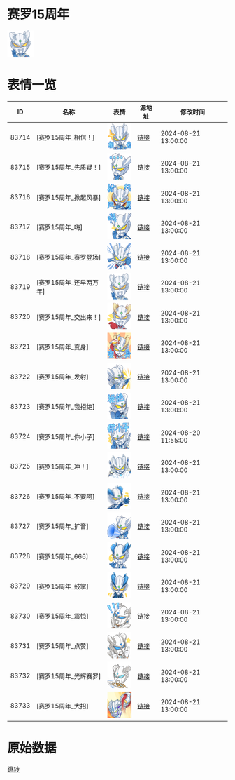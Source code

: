 # 赛罗15周年

<img src="./cover.png" height="60" alt="cover" />

# 表情一览

|ID|名称|表情|源地址|修改时间|
|----|----|----|----|----|
|83714|[赛罗15周年_相信！]|<img src="./pic/083714_%5B赛罗15周年_相信！%5D.png" height="60" alt="相信！"/>|[链接](https://i0.hdslb.com/bfs/garb/12ac497b464acc260705289f0c9dd2ceadcaff3c.png)|2024-08-21 13:00:00|
|83715|[赛罗15周年_先质疑！]|<img src="./pic/083715_%5B赛罗15周年_先质疑！%5D.png" height="60" alt="先质疑！"/>|[链接](https://i0.hdslb.com/bfs/garb/8610eea9223c8807d0ae054c5a699433ada9212f.png)|2024-08-21 13:00:00|
|83716|[赛罗15周年_掀起风暴]|<img src="./pic/083716_%5B赛罗15周年_掀起风暴%5D.png" height="60" alt="掀起风暴"/>|[链接](https://i0.hdslb.com/bfs/garb/cdc9d0f45e480b45bcce47b01dcb503da33b9583.png)|2024-08-21 13:00:00|
|83717|[赛罗15周年_嗨]|<img src="./pic/083717_%5B赛罗15周年_嗨%5D.png" height="60" alt="嗨"/>|[链接](https://i0.hdslb.com/bfs/garb/473114bce183ddcbc9a5753d9dcf055b0042dabf.png)|2024-08-21 13:00:00|
|83718|[赛罗15周年_赛罗登场]|<img src="./pic/083718_%5B赛罗15周年_赛罗登场%5D.png" height="60" alt="赛罗登场"/>|[链接](https://i0.hdslb.com/bfs/garb/31ecd69c2312f67ca4b07c310962dca0ee01814e.png)|2024-08-21 13:00:00|
|83719|[赛罗15周年_还早两万年]|<img src="./pic/083719_%5B赛罗15周年_还早两万年%5D.png" height="60" alt="还早两万年"/>|[链接](https://i0.hdslb.com/bfs/garb/9009652520f59a67e7a3a1b79228a40974c8995b.png)|2024-08-21 13:00:00|
|83720|[赛罗15周年_交出来！]|<img src="./pic/083720_%5B赛罗15周年_交出来！%5D.png" height="60" alt="交出来！"/>|[链接](https://i0.hdslb.com/bfs/garb/5497f4946c535b4172d76a4fe7a9c775a1b6df4c.png)|2024-08-21 13:00:00|
|83721|[赛罗15周年_变身]|<img src="./pic/083721_%5B赛罗15周年_变身%5D.png" height="60" alt="变身"/>|[链接](https://i0.hdslb.com/bfs/garb/e281d9f554431449c6e78eee132dadbb10ed6f29.png)|2024-08-21 13:00:00|
|83722|[赛罗15周年_发射]|<img src="./pic/083722_%5B赛罗15周年_发射%5D.png" height="60" alt="发射"/>|[链接](https://i0.hdslb.com/bfs/garb/6d8b1e0180a0f2f40b23a7bfbe2114f4aea0b3e2.png)|2024-08-21 13:00:00|
|83723|[赛罗15周年_我拒绝]|<img src="./pic/083723_%5B赛罗15周年_我拒绝%5D.png" height="60" alt="我拒绝"/>|[链接](https://i0.hdslb.com/bfs/garb/bbdd38f052ab314140e2a50ce44ffc51097dcaa2.png)|2024-08-21 13:00:00|
|83724|[赛罗15周年_你小子]|<img src="./pic/083724_%5B赛罗15周年_你小子%5D.png" height="60" alt="你小子"/>|[链接](https://i0.hdslb.com/bfs/garb/9bdb4a0dc419fd846fe1bf0e824f8532f5068e05.png)|2024-08-20 11:55:00|
|83725|[赛罗15周年_冲！]|<img src="./pic/083725_%5B赛罗15周年_冲！%5D.png" height="60" alt="冲！"/>|[链接](https://i0.hdslb.com/bfs/garb/f26c18a3e6234e331adfa12ff01cab3437a1fd75.png)|2024-08-21 13:00:00|
|83726|[赛罗15周年_不要阿]|<img src="./pic/083726_%5B赛罗15周年_不要阿%5D.png" height="60" alt="不要阿"/>|[链接](https://i0.hdslb.com/bfs/garb/1143efa2124ac3ae36b56c713f477e60bbe44f79.png)|2024-08-21 13:00:00|
|83727|[赛罗15周年_扩音]|<img src="./pic/083727_%5B赛罗15周年_扩音%5D.png" height="60" alt="扩音"/>|[链接](https://i0.hdslb.com/bfs/garb/eaae880258d075d338516418d87a69128f799efa.png)|2024-08-21 13:00:00|
|83728|[赛罗15周年_666]|<img src="./pic/083728_%5B赛罗15周年_666%5D.png" height="60" alt="666"/>|[链接](https://i0.hdslb.com/bfs/garb/5d7b611e27487d5dbfe076049d5caf2bef96b8aa.png)|2024-08-21 13:00:00|
|83729|[赛罗15周年_鼓掌]|<img src="./pic/083729_%5B赛罗15周年_鼓掌%5D.png" height="60" alt="鼓掌"/>|[链接](https://i0.hdslb.com/bfs/garb/e2023613f3d916f8d1241f321f5ee9b3485a223a.png)|2024-08-21 13:00:00|
|83730|[赛罗15周年_震惊]|<img src="./pic/083730_%5B赛罗15周年_震惊%5D.png" height="60" alt="震惊"/>|[链接](https://i0.hdslb.com/bfs/garb/788c29c7f2fb94fff5edddbb496af8342eafc73d.png)|2024-08-21 13:00:00|
|83731|[赛罗15周年_点赞]|<img src="./pic/083731_%5B赛罗15周年_点赞%5D.png" height="60" alt="点赞"/>|[链接](https://i0.hdslb.com/bfs/garb/10d9a2813fe3babe5daec2eb8518bf83a4413404.png)|2024-08-21 13:00:00|
|83732|[赛罗15周年_光辉赛罗]|<img src="./pic/083732_%5B赛罗15周年_光辉赛罗%5D.png" height="60" alt="光辉赛罗"/>|[链接](https://i0.hdslb.com/bfs/garb/e6490511aa3db0cd69772403191032291b68bb1c.png)|2024-08-21 13:00:00|
|83733|[赛罗15周年_大招]|<img src="./pic/083733_%5B赛罗15周年_大招%5D.png" height="60" alt="大招"/>|[链接](https://i0.hdslb.com/bfs/garb/176ab1a653eb083488c1cb2a908744dfaa5563cb.png)|2024-08-21 13:00:00|

# 原始数据

[跳转](./raw.json)

